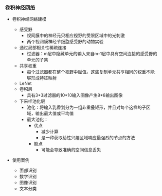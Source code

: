### 卷积神经网络

- 卷积神经网络建模
  - 感受野
    - 视网膜中的神经元只相应视野的受限区域中的光刺激
    - 两个视网膜神经节细胞感受野的动物实验
  - 通过局部相关性稀疏连接
    - 过滤器：m层中隐藏单元的输入来自m-1层中具有空间连接的感受野的单元的子集
  - 共享权重
    - 每个过滤器都在整个视野中赋值。这些复制单元共享相同的权重不能够形成特征映射
  - LeNet
  - 卷积层
    - 具有3\*3过滤器的10\*10输入图像产生8\*8输出图像
  - 下采样池化层
    - 池化：将输入乳香划分为一组非重叠矩形，并且对每个这样的子区域，输出最大值或平均值
    - 最大池化：
      - 优点
        - 减少计算
        - 是一种获取给性兴趣区域响应最强烈的节点的方法
      - 缺点
        - 可能会导致准确的空间信息丢失

- 使用案例
  - 面部识别
  - 数字识别
  - 图像识别
  - 文本分类

